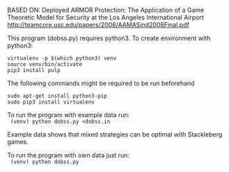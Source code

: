 BASED ON: Deployed ARMOR Protection: The Application of a Game Theoretic Model for Security at the Los Angeles International Airport  
http://teamcore.usc.edu/papers/2008/AAMASind2008Final.pdf

This program (dobss.py) requires python3.
To create environment with python3:  

``` 
virtualenv -p $(which python3) venv
source venv/bin/activate
pip3 install pulp
```

The following commands might be required to be run beforehand  
```
sudo apt-get install python3-pip
sudo pip3 install virtualenv
```

To run the program with example data run:  
` (venv) python dobss.py <dobss.in`

Example data shows that mixed strategies can be optimal with Stackleberg games.  

To run the program with own data just run:  
` (venv) python dobss.py`